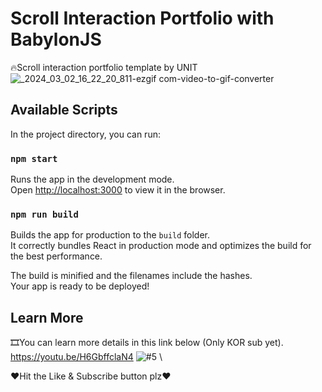 # Scroll Interaction Portfolio with BabylonJS
🔥Scroll interaction portfolio template by UNIT \
![_2024_03_02_16_22_20_811-ezgif com-video-to-gif-converter](https://github.com/UN1TOne/WebGLInteractionPortfolio/assets/154226870/acaa5c65-0855-4c5b-a7ee-7eaceb0ce585)

## Available Scripts

In the project directory, you can run:

### `npm start`

Runs the app in the development mode.\
Open [http://localhost:3000](http://localhost:3000) to view it in the browser.

### `npm run build`

Builds the app for production to the `build` folder.\
It correctly bundles React in production mode and optimizes the build for the best performance.

The build is minified and the filenames include the hashes.\
Your app is ready to be deployed!

## Learn More

🎞You can learn more details in this link below (Only KOR sub yet).\
https://youtu.be/H6GbffclaN4
![#5](https://github.com/UN1TOne/WebGL-Interaction-Portfolio/assets/154226870/db49d1e8-85c3-4108-a7f8-59e7f27ae783) \


❤Hit the Like & Subscribe button plz❤  
